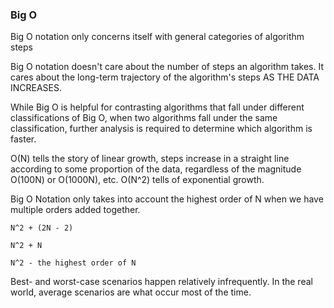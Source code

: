 ### Big O

Big O notation only concerns itself with general categories of algorithm steps

Big O notation doesn't care about the number of steps an algorithm takes. It cares about the long-term trajectory of the algorithm's steps AS THE DATA INCREASES.

While Big O is helpful for contrasting algorithms that fall under different classifications of Big O, when two algorithms fall under the same classification, further analysis is required to determine which algorithm is faster.


O(N) tells the story of linear growth, steps increase in a straight line according to some proportion of the data, regardless of the magnitude O(100N) or O(1000N), etc. O(N^2) tells of exponential growth.


Big O Notation only takes into account the highest order of N when we have multiple orders added together.

```
N^2 + (2N - 2)

N^2 + N

N^2 - the highest order of N
```


Best- and worst-case scenarios happen relatively infrequently. In the real world, average scenarios are what occur most of the time.

